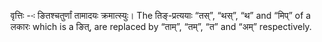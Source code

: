 

वृत्तिः --ः ङितश्चतुर्णां तामादयः क्रमात्स्युः। The तिङ्-प्रत्ययाः “तस्”, “थस्”, “थ” and “मिप्” of a लकारः which is a ङित्, are replaced by  “ताम्”, “तम्”, “त” and “अम्” respectively.

